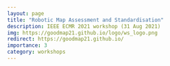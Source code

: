 ```yaml
---
layout: page
title: "Robotic Map Assessment and Standardisation"
description: IEEE ECMR 2021 workshop (31 Aug 2021)
img: https://goodmap21.github.io/logo/ws_logo.png
redirect: https://goodmap21.github.io/
importance: 3
category: workshops
---
```

